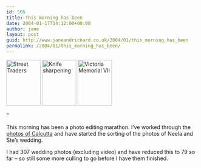 ```yaml
---
id: 505
title: This morning has been
date: 2004-01-17T14:12:00+00:00
author: jane
layout: post
guid: http://www.janeandrichard.co.uk/2004/01/this_morning_has_been
permalink: /2004/01/this_morning_has_been/
---
```

<img src="http://v1.janeandrichard.co.uk/travel/india2004/img/thumb185_8596_r1.jpg" alt="Street Traders" height="120" width="90" border="0" />&#160;<img src="/travel/india2004/img/thumb191_9136_r1.jpg" alt="Knife sharpening" height="120" width="90" border="0" />&#160;<img src="/travel/india2004/img/thumb191_9129_r1.jpg" alt="Victoria Memorial VII" height="120" width="90" border="0" />

&#8221;

This morning has been a photo editing marathon. I&#8217;ve worked through the [photos of Calcutta](http://v1.janeandrichard.co.uk/travel/india2004/index.html) and have started the sorting of the photos of Neela and Ste&#8217;s wedding.

I had 307 wedding photos (excluding video) and have reduced this to 79 so far &#8211; so still some more culling to go before I have them finished.